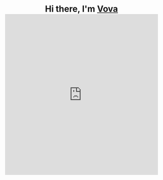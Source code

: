 <h1 align="center">Hi there, I'm
<a href="https://vk.com/fxmusthave" target="_blank">Vova</a> 
<div style="padding-top:105.000%;position:relative;"><iframe src="https://gifer.com/embed/cp" width="100%" height="100%" style='position:absolute;top:0;left:0;' frameBorder="0" allowFullScreen></iframe></div><p><a href="https://gifer.com"></h1>
<h3 align="center"></h3>
